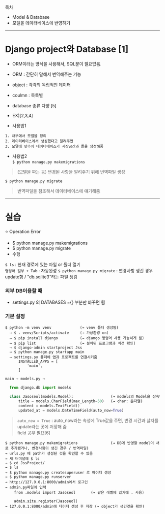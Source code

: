 목차  
- Model & Database
- 모델을 데이터베이스에 반영하기  

- - -

# Django project와 Database [1]  
- ORM이라는 방식을 사용해서, SQL문이 필요없음.  
- ORM : 간단히 말해서 번역해주는 기능  
- object : 각각의 독립적인 데이터  
- coulmn : 목록별  
- database 종류 다양 [5]  
- EX)[2,3,4]  

- 사용법1  
```
1. 내부에서 모델을 정의
2. 데이터베이스에서 생성했다고 알려주면
3. 모델에 맞추어 데이터베이스가 저장공간과 틀을 생성해줌
```

- 사용법2  
```$ python manage.py makemigrations```
> (모델을 짜는 등) 변경된 사항을 알려주기 위해 번역파일 생성  

```$ python manage.py migrate```  
> 번역파일을 참조해서 데이터베이스에 얘기해줌  

- - -
# 실습  

⭐️ Operation Error  
- $ python manage.py makemigrations  
- $ python manage.py migrate  
- 수행  

`$ ls` : 현재 경로에 있는 파일 or 폴더 열기  
`명령어 일부 + Tab` : 자동완성
`$ python manage.py migrate` : 변경사항 생긴 경우 update함 / "db.sqlite3"라는 파일 생김  

### 외부 DB이용할 때  
- settings.py 의 DATABASES ={} 부분만 바꾸면 됨  

### 기본 설정  
```
$ python -m venv venv             (→ venv 폴더 생성됨)
  → $ . venv/Scripts/activate     (→ 가상환경 on)
  → $ pip install django          (→ django 명령어 사용 가능하게 됨)
  → $ pip list                    (→ 설치된 프로그램과 버전 확인)
  → $ django-admin startproject Jss
  → $ python manage.py startapp main 
  → settings.py 폴더에 앱과 프로젝트를 연결시키줌
      INSTALLED_APPS = [
          'main',
      ]
```  

```python
main → models.py → 

  from django.db import models

  class Jasoseol(models.Model):                 (→ models의 Model을 상속받아서 씀)
      title = models.CharField(max_Length=50)   (→ char: 문자열)
      content = models.TextField()
      updated_at = models.DateTimeField(auto_now=True)
```  
> `auto_now = True` : auto_now라는 속성에 True값을 주면, 변경 시간과 날자를 update라는 곳에 저장해 줌  
> field 공부 필요[6]

```
$ python manage.py makemigrations               (→ DB에 반영할 model이 새로 추가됐거나, 변경사항이 생긴 경우 / 번역파일)   
→ urls.py 에 path가 생성된 것을 확인할 수 있음
→ 새 터미널에 $ ls
→ $ cd JssProject/
→ $ ls
→ $ python manage.py createsuperuser 로 아이디 생성
→ $ python manage.py runserver
→ http://127.0.0.1:8000/admin에서 로그인
→ admin.py파일에 입력
    from .models import Jasoseol       (→ 같은 레벨에 있기에 . 사용)
    
    admin.site.register(Jasoseol)
→ 127.0.0.1:8000/admin에 데이터 생성 후 저장 (→ object가 생긴것을 확인)
```

